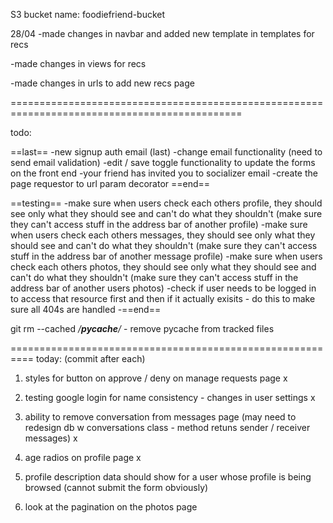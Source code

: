 S3 bucket name: foodiefriend-bucket

28/04
-made changes in navbar and added new template in templates for recs

-made changes in views for recs

-made changes in urls to add new recs page

==============================================================================================

todo:

==last==
-new signup auth email (last)
-change email functionality (need to send email validation)
-edit / save toggle functionality to update the forms on the front end
-your friend has invited you to socializer email
-create the page requestor to url param decorator
==end==

==testing==
-make sure when users check each others profile, they should see only what they should see and can't do what they shouldn't (make sure they can't access stuff in the address bar of another profile)
-make sure when users check each others messages, they should see only what they should see and can't do what they shouldn't (make sure they can't access stuff in the address bar of another message profile)
-make sure when users check each others photos, they should see only what they should see and can't do what they shouldn't (make sure they can't access stuff in the address bar of another users photos)
-check if user needs to be logged in to access that resource first and then if it actually exisits - do this to make sure all 404s are handled
-==end==




git rm --cached */__pycache__/* - remove pycache from tracked files

==========================================================
today: (commit after each)

1. styles for button on approve / deny on manage requests page x

2. testing google login for name consistency - changes in user settings x

3. ability to remove conversation from messages page (may need to redesign db w conversations class - method retuns sender / receiver messages) x

4. age radios on profile page x

5. profile description data should show for a user whose profile is being browsed (cannot submit the form obviously)

6. look at the pagination on the photos page





